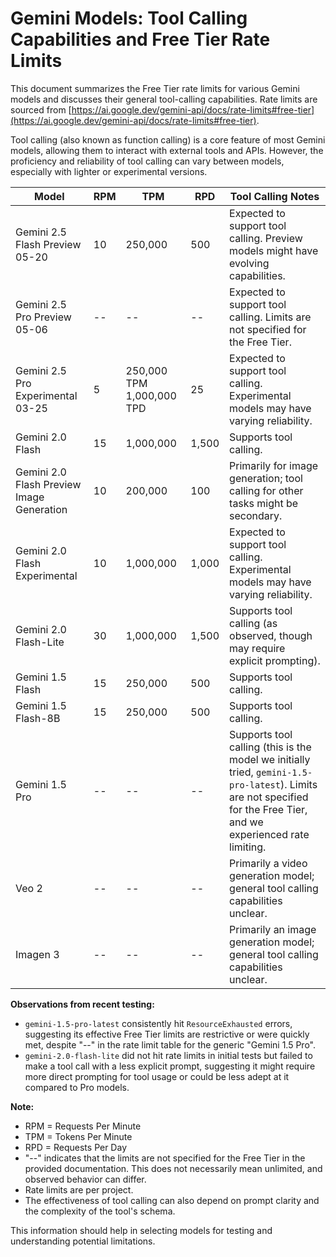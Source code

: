 # Gemini Models: Tool Calling Capabilities and Free Tier Rate Limits

This document summarizes the Free Tier rate limits for various Gemini models and discusses their general tool-calling capabilities. Rate limits are sourced from [https://ai.google.dev/gemini-api/docs/rate-limits#free-tier](https://ai.google.dev/gemini-api/docs/rate-limits#free-tier).

Tool calling (also known as function calling) is a core feature of most Gemini models, allowing them to interact with external tools and APIs. However, the proficiency and reliability of tool calling can vary between models, especially with lighter or experimental versions.

| Model                                     | RPM | TPM                        | RPD    | Tool Calling Notes                                                                 |
| ----------------------------------------- | --- | -------------------------- | ------ | ---------------------------------------------------------------------------------- |
| Gemini 2.5 Flash Preview 05-20            | 10  | 250,000                    | 500    | Expected to support tool calling. Preview models might have evolving capabilities. |
| Gemini 2.5 Pro Preview 05-06              | --  | --                         | --     | Expected to support tool calling. Limits are not specified for the Free Tier.      |
| Gemini 2.5 Pro Experimental 03-25         | 5   | 250,000 TPM  1,000,000 TPD | 25     | Expected to support tool calling. Experimental models may have varying reliability.| 
| Gemini 2.0 Flash                          | 15  | 1,000,000                  | 1,500  | Supports tool calling.                                                             |
| Gemini 2.0 Flash Preview Image Generation | 10  | 200,000                    | 100    | Primarily for image generation; tool calling for other tasks might be secondary.   |
| Gemini 2.0 Flash Experimental             | 10  | 1,000,000                  | 1,000  | Expected to support tool calling. Experimental models may have varying reliability.| 
| Gemini 2.0 Flash-Lite                     | 30  | 1,000,000                  | 1,500  | Supports tool calling (as observed, though may require explicit prompting).        |
| Gemini 1.5 Flash                          | 15  | 250,000                    | 500    | Supports tool calling.                                                             |
| Gemini 1.5 Flash-8B                       | 15  | 250,000                    | 500    | Supports tool calling.                                                             |
| Gemini 1.5 Pro                            | --  | --                         | --     | Supports tool calling (this is the model we initially tried, `gemini-1.5-pro-latest`). Limits are not specified for the Free Tier, and we experienced rate limiting. |
| Veo 2                                     | --  | --                         | --     | Primarily a video generation model; general tool calling capabilities unclear.     |
| Imagen 3                                  | --  | --                         | --     | Primarily an image generation model; general tool calling capabilities unclear.    |

**Observations from recent testing:**
*   `gemini-1.5-pro-latest` consistently hit `ResourceExhausted` errors, suggesting its effective Free Tier limits are restrictive or were quickly met, despite "--" in the rate limit table for the generic "Gemini 1.5 Pro".
*   `gemini-2.0-flash-lite` did not hit rate limits in initial tests but failed to make a tool call with a less explicit prompt, suggesting it might require more direct prompting for tool usage or could be less adept at it compared to Pro models.

**Note:**
*   RPM = Requests Per Minute
*   TPM = Tokens Per Minute
*   RPD = Requests Per Day
*   "--" indicates that the limits are not specified for the Free Tier in the provided documentation. This does not necessarily mean unlimited, and observed behavior can differ.
*   Rate limits are per project.
*   The effectiveness of tool calling can also depend on prompt clarity and the complexity of the tool's schema.

This information should help in selecting models for testing and understanding potential limitations. 